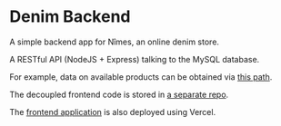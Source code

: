 # Denim Backend

A simple backend app for Nîmes, an online denim store.

A RESTful API (NodeJS + Express) talking to the MySQL database.

For example, data on available products can be obtained via [this path](https://nodejs-denim-nimes.vercel.app/products).

The decoupled frontend code is stored in [a separate repo](https://github.com/ocosmiccobalt/react-denim-nimes).

The [frontend application](https://react-denim-nimes.vercel.app) is also deployed using Vercel.
